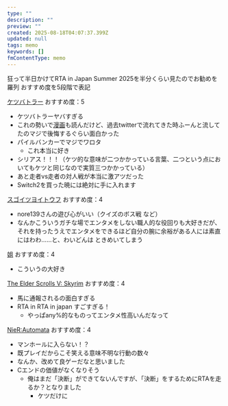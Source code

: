 ```yaml
---
type: ""
description: ""
preview: ""
created: 2025-08-18T04:07:37.399Z
updated: null
tags: memo
keywords: []
fmContentType: memo
---
```

狂って半日かけてRTA in Japan Summer 2025を半分くらい見たのでお勧めを羅列
おすすめ度を5段階で表記

[ケツバトラー](https://www.youtube.com/watch?v=eq4sq7BCXJI)
おすすめ度：5
- ケツバトラーヤバすぎる
- これの勢いで[漫画](https://www.corocoro.jp/chapter/33041/viewer)も読んだけど、過去twitterで流れてきた時ふーんと流してたのマジで後悔するぐらい面白かった
- パイルバンカーでマジでワロタ
	- これ本当に好き
- シリアス！！！（ケツ的な意味が二つかかっている言葉、二つという点においてもケツと同じなので実質三つかかっている）
- あと走者vs走者の対人戦が本当に激アツだった
- Switch2を買った暁には絶対に手に入れます

[スゴイツヨイトウフ](https://www.youtube.com/watch?v=Kpzm_rGouK8)
おすすめ度：4
- nore139さんの遊び心がいい（クイズのボス戦 など）
- なんかこういうガチな場でエンタメをしない職人的な役回りも大好きだが、それを持ったうえでエンタメをできるほど自分の腕に余裕がある人には素直にはわわ……と、わいどんは ときめいてしまう

[姐](https://www.youtube.com/watch?v=dXpadgoxA1w)
おすすめ度：4
- こういうの大好き

[The Elder Scrolls V: Skyrim](https://www.youtube.com/watch?v=vIW1wfzwMto)
おすすめ度：4
- 馬に通報されるの面白すぎる
- RTA in RTA in japan すごすぎる！
	- やっぱany%的なものってエンタメ性高いんだなって

[NieR:Automata](https://www.youtube.com/watch?v=CpbKn8n5Ziw)
おすすめ度：4
- マンホールに入らない！？
- 既プレイだからこそ笑える意味不明な行動の数々
- なんか、改めて良ゲーだなと思いました
- Cエンドの価値がなくなりそう
	- 俺はまだ「決断」ができてないんですが、「決断」をするためにRTAを走るか？となりました
		- ケツだけに

